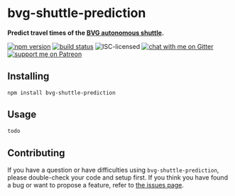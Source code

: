 # bvg-shuttle-prediction

**Predict travel times of the [BVG autonomous shuttle](https://www.innoz.de/de/pilot-euref-campus-autonomer-kleinbus-shuttle-0).**

[![npm version](https://img.shields.io/npm/v/bvg-shuttle-prediction.svg)](https://www.npmjs.com/package/bvg-shuttle-prediction)
[![build status](https://api.travis-ci.org/derhuerst/bvg-shuttle-prediction.svg?branch=master)](https://travis-ci.org/derhuerst/bvg-shuttle-prediction)
![ISC-licensed](https://img.shields.io/github/license/derhuerst/bvg-shuttle-prediction.svg)
[![chat with me on Gitter](https://img.shields.io/badge/chat%20with%20me-on%20gitter-512e92.svg)](https://gitter.im/derhuerst)
[![support me on Patreon](https://img.shields.io/badge/support%20me-on%20patreon-fa7664.svg)](https://patreon.com/derhuerst)


## Installing

```shell
npm install bvg-shuttle-prediction
```


## Usage

```js
todo
```


## Contributing

If you have a question or have difficulties using `bvg-shuttle-prediction`, please double-check your code and setup first. If you think you have found a bug or want to propose a feature, refer to [the issues page](https://github.com/derhuerst/bvg-shuttle-prediction/issues).
